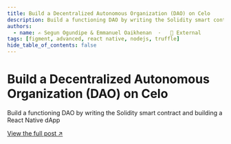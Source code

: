 ```yaml
---
title: Build a Decentralized Autonomous Organization (DAO) on Celo
description: Build a functioning DAO by writing the Solidity smart contract and building a React Native dApp
authors:
  - name: ✍️ Segun Ogundipe & Emmanuel Oaikhenan  ·   🔗 External
tags: [figment, advanced, react native, nodejs, truffle]
hide_table_of_contents: false
---
```


# Build a Decentralized Autonomous Organization (DAO) on Celo

Build a functioning DAO by writing the Solidity smart contract and building a React Native dApp

[View the full post ↗️](https://learn.figment.io/tutorials/build-a-dao-on-celo)

<!--truncate-->
